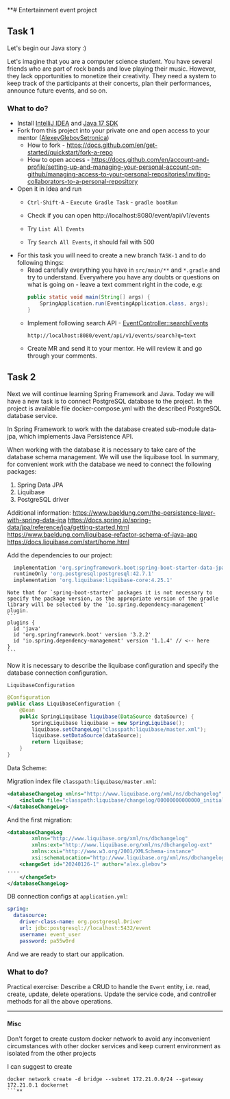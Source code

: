 **# Entertainment event project

## Task 1

Let's begin our Java story :)

Let's imagine that you are a computer science student. You have several friends who are
part of rock bands and love playing their music. However, they lack opportunities to monetize
their creativity. They need a system to keep track of the participants at their concerts, plan
their performances, announce future events, and so on.

### What to do?

* Install [IntelliJ IDEA](https://www.jetbrains.com/idea/download)
  and [Java 17 SDK](https://www.jetbrains.com/help/idea/sdk.html)
* Fork from this project into your private one and open access to your
  mentor ([AlexeyGlebovSetronica](https://github.com/AlexeyGlebovSetronica))
    * How to fork - https://docs.github.com/en/get-started/quickstart/fork-a-repo
    * How to open access - https://docs.github.com/en/account-and-profile/setting-up-and-managing-your-personal-account-on-github/managing-access-to-your-personal-repositories/inviting-collaborators-to-a-personal-repository
* Open it in Idea and run
    * `Ctrl-Shift-A` - `Execute Gradle Task` - `gradle bootRun`
    * Check if you can open http://localhost:8080/event/api/v1/events

    * Try `List All Events`
    * Try `Search All Events`, it should fail with 500
* For this task you will need to create a new branch `TASK-1` and to do following things:
    * Read carefully everything you have in `src/main/**` and `*.gradle` and try to understand.
      Everywhere you have any doubts or questions
      on what is going on - leave a text comment right in the code, e.g:
      ```java
      public static void main(String[] args) {
          SpringApplication.run(EventingApplication.class, args);
      }
      ```
    * Implement following search
      API - [EventController::searchEvents](com/setronica/eventing/web/EventController.java)
      ```
      http://localhost:8080/event/api/v1/events/search?q=text
      ```
    * Create MR and send it to your mentor. He will review it and go through your comments.

## Task 2

Next we will continue learning Spring Framework and Java. Today we will have a new task is to connect PostgreSQL database to the project.
In the project is available file docker-compose.yml with the described PostgreSQL database service.

In Spring Framework to work with the database created sub-module data-jpa, which implements Java Persistence API.

When working with the database it is necessary to take care of the database schema management. We will use the liquibase tool.
In summary, for convenient work with the database we need to connect the following packages:
1. Spring Data JPA
2. Liquibase
3. PostgreSQL driver

Additional information:
https://www.baeldung.com/the-persistence-layer-with-spring-data-jpa
https://docs.spring.io/spring-data/jpa/reference/jpa/getting-started.html
https://www.baeldung.com/liquibase-refactor-schema-of-java-app
https://docs.liquibase.com/start/home.html


Add the dependencies to our project:

```groovy
  implementation 'org.springframework.boot:spring-boot-starter-data-jpa'
  runtimeOnly 'org.postgresql:postgresql:42.7.1'
  implementation 'org.liquibase:liquibase-core:4.25.1'
```

    Note that for `spring-boot-starter` packages it is not necessary to specify the package version, as the appropriate version of the gradle library will be selected by the `io.spring.dependency-management` plugin.
    ```
    plugins {
      id 'java'
      id 'org.springframework.boot' version '3.2.2'
      id 'io.spring.dependency-management' version '1.1.4' // <-- here
    }
    ```


Now it is necessary to describe the liquibase configuration and specify the database connection configuration.

`LiquibaseConfiguration`

```java
@Configuration
public class LiquibaseConfiguration {
    @Bean
    public SpringLiquibase liquibase(DataSource dataSource) {
        SpringLiquibase liquibase = new SpringLiquibase();
        liquibase.setChangeLog("classpath:liquibase/master.xml");
        liquibase.setDataSource(dataSource);
        return liquibase;
    }
}
```

Data Scheme:

Migration index file `classpath:liquibase/master.xml`:
```xml
<databaseChangeLog xmlns="http://www.liquibase.org/xml/ns/dbchangelog" xmlns:xsi="http://www.w3.org/2001/XMLSchema-instance" xsi:schemaLocation="http://www.liquibase.org/xml/ns/dbchangelog http://www.liquibase.org/xml/ns/dbchangelog/dbchangelog-3.4.xsd">
    <include file="classpath:liquibase/changelog/00000000000000_initial_schema.xml" />
</databaseChangeLog>
```

And the first migration:
```xml
<databaseChangeLog
        xmlns="http://www.liquibase.org/xml/ns/dbchangelog"
        xmlns:ext="http://www.liquibase.org/xml/ns/dbchangelog-ext"
        xmlns:xsi="http://www.w3.org/2001/XMLSchema-instance"
        xsi:schemaLocation="http://www.liquibase.org/xml/ns/dbchangelog http://www.liquibase.org/xml/ns/dbchangelog/dbchangelog-3.4.xsd http://www.liquibase.org/xml/ns/dbchangelog-ext http://www.liquibase.org/xml/ns/dbchangelog/dbchangelog-ext.xsd">
    <changeSet id="20240126-1" author="alex.glebov">
....
    </changeSet>
</databaseChangeLog>

```
DB connection configs at `application.yml`:

```yaml
spring:
  datasource:
    driver-class-name: org.postgresql.Driver
    url: jdbc:postgresql://localhost:5432/event
    username: event_user
    password: pa55w0rd
```

And we are ready to start our application.

### What to do?
Practical exercise:
Describe a CRUD to handle the `Event` entity, i.e. read, create, update, delete operations.
Update the service code, and controller methods for all the above operations.

---

#### Misc

Don't forget to create custom docker network to avoid any inconvenient circumstances with 
other docker services and keep current environment as isolated from the other projects

I can suggest to create 
```
docker network create -d bridge --subnet 172.21.0.0/24 --gateway 172.21.0.1 dockernet
```**